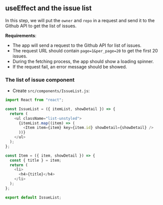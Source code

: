 ## useEffect and the issue list

In this step, we will put the `owner` and `repo` in a request and send it to the Github API to get the list of issues.

**Requirements**: 

* The app will send a request to the Github API for list of issues. 
* The request URL should contain `page=1&per_page=20` to get the first 20 issues.
* During the fetching process, the app should show a loading spinner.
* If the request fail, an error message should be showed.

### The list of issue component

- Create `src/components/IssueList.js`:

```javascript
import React from "react";

const IssueList = ({ itemList, showDetail }) => {
  return (
    <ul className="list-unstyled">
      {itemList.map((item) => (
        <Item item={item} key={item.id} showDetail={showDetail} />
      ))}
    </ul>
  );
};

const Item = ({ item, showDetail }) => {
  const { title } = item;
  return (
    <li>
      <h4>{title}</h4>
    </li>
  );
};

export default IssueList;
```